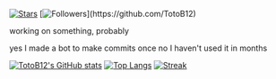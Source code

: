 [![Stars](https://img.shields.io/badge/dynamic/json?label=%20Stars&query=%24.stars&url=https://api.github-star-counter.workers.dev/user/TotoB12)](https://github.com/TotoB12)
[![Followers](https://img.shields.io/badge/dynamic/json?logo=github&label=GitHub+Followers&labelColor=282c34&color=181717&query=%24.data.totalSubs&url=https%3A%2F%2Fapi.spencerwoo.com%2Fsubstats%2F%3Fsource%3Dgithub%26queryKey%3DTotoB12&longCache=true")](https://github.com/TotoB12)

working on something, probably

yes I made a bot to make commits once
no I haven't used it in months

[![TotoB12's GitHub stats](https://github-readme-stats.vercel.app/api?username=TotoB12&count_private=true&show_icons=true&theme=vue-dark&include_all_commits=true)](https://github.com/TotoB12)
[![Top Langs](https://github-readme-stats.vercel.app/api/top-langs/?username=TotoB12&layout=compact&theme=vue-dark)](https://github.com/TotoB12)
[![Streak](https://github-readme-streak-stats.herokuapp.com/?user=TotoB12&theme=vue-dark)](https://github.com/TotoB12)
